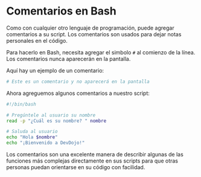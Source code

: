 # Comentarios en Bash

Como con cualquier otro lenguaje de programación, puede agregar comentarios a su script. Los comentarios son usados para dejar notas personales en el código.

Para hacerlo en Bash, necesita agregar el simbolo `#` al comienzo de la línea. Los comentarios nunca aparecerán en la pantalla.

Aquí hay un ejemplo de un comentario:

```bash
# Este es un comentario y no aparecerá en la pantalla
```

Ahora agreguemos algunos comentarios a nuestro script:

```bash
#!/bin/bash

# Pregúntele al usuario su nombre
read -p "¿Cuál es su nombre? " nombre

# Saluda al usuario
echo "Hola $nombre"
echo "¡Bienvenido a DevDojo!"
```

Los comentarios son una excelente manera de describir algunas de las funciones más complejas directamente en sus scripts para que otras personas puedan orientarse en su código con facilidad.

